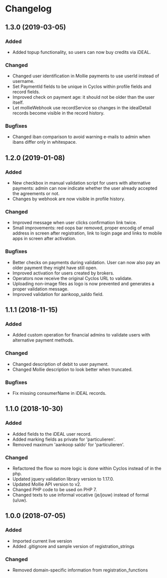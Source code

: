 # Changelog
## 1.3.0 (2019-03-05)
### Added
<ul>
	<li>Added topup functionality, so users can now buy credits via iDEAL.</li>
</ul>

### Changed
<ul>
	<li>Changed user identification in Mollie payments to use userId instead of username.</li>
	<li>Set PaymentId fields to be unique in Cyclos within profile fields and record fields.</li>
	<li>Improved check on payment age: it should not be older than the user itself.</li>
	<li>Let mollieWebhook use recordService so changes in the idealDetail records become visible in the record history.</li>
</ul>

### Bugfixes
<ul>
	<li>Changed iban comparison to avoid warning e-mails to admin when ibans differ only in whitespace.</li>
</ul>

## 1.2.0 (2019-01-08)
### Added
<ul>
	<li>New checkbox in manual validation script for users with alternative payments: admin can now indicate whether the user already accepted the agreements or not.</li>
	<li>Changes by webhook are now visible in profile history.</li>
</ul>

### Changed
<ul>
	<li>Improved message when user clicks confirmation link twice.</li>
	<li>Small improvements: red oops bar removed, proper encodig of email address in screen after registration, link to login page and links to mobile apps in screen after activation.</li>
</ul>

### Bugfixes
<ul>
	<li>Better checks on payments during validation. User can now also pay an older payment they might have still open.</li>
	<li>Improved activation for users created by brokers.</li>
	<li>Operators now receive the original Cyclos URL to validate.</li>
	<li>Uploading non-image files as logo is now prevented and generates a proper validation message.</li>
	<li>Improved validation for aankoop_saldo field.</li>
</ul>

## 1.1.1 (2018-11-15)
### Added
<ul>
	<li>Added custom operation for financial admins to validate users with alternative payment methods.</li>
</ul>

### Changed
<ul>
	<li>Changed description of debit to user payment.</li>
	<li>Changed Mollie description to look better when truncated.</li>
</ul>

### Bugfixes
<ul>
	<li>Fix missing consumerName in iDEAL records.</li>
</ul>

## 1.1.0 (2018-10-30)
### Added
<ul>
	<li>Added fields to the iDEAL user record.</li>
	<li>Added marking fields as private for 'particulieren'.</li>
	<li>Removed maximum 'aankoop saldo' for 'particulieren'.</li>
</ul>

### Changed
<ul>
	<li>Refactored the flow so more logic is done within Cyclos instead of in the php.</li>
	<li>Updated jquery validation library version to 1.17.0.</li>
	<li>Updated Mollie API version to v2.</li>
	<li>Changed PHP code to be used on PHP 7.</li>
	<li>Changed texts to use informal vocative (je/jouw) instead of formal (u/uw).</li>
</ul>

## 1.0.0 (2018-07-05)
### Added
<ul>
	<li>Imported current live version</li>
	<li>Added .gitignore and sample version of registration_strings</li>
</ul>

### Changed
<ul>
	<li>Removed domain-specific information from registration_functions</li>
</ul>
